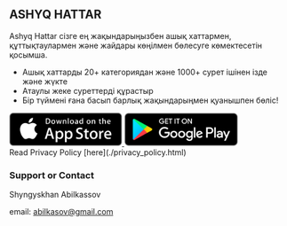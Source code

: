 ## ASHYQ HATTAR

Ashyq Hattar сізге ең жақындарыңызбен ашық хаттармен, құттықтаулармен және жайдары көңілмен бөлесуге көмектесетін қосымша.

- Ашық хаттарды 20+ категориядан және 1000+ сурет ішінен ізде және жүкте
- Атаулы жеке суреттерді құрастыр
- Бір түймені ғана басып барлық жақындарыңмен қуанышпен бөліс!

<div>
  <a href="https://itunes.apple.com/kz/app/ashyq-hattar/id1423553378?mt=8">
  <img src="./assets/images/appstore.png" height="60">
  </a>
  <a href="https://play.google.com/store/apps/details?id=com.ashyqhattar">
  <img src="./assets/images/googleplay.png" height="60">
  </a>
</div>
  Read Privacy Policy [here](./privacy_policy.html)

### Support or Contact

Shyngyskhan Abilkassov

email: abilkasov@gmail.com
